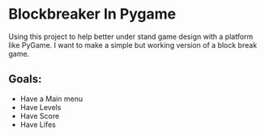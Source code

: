 # Blockbreaker In Pygame

Using this project to help better under stand game design with a platform like PyGame. I want to make a simple but working version of a block break game.

## Goals:

- Have a Main menu
- Have Levels
- Have Score
- Have Lifes

